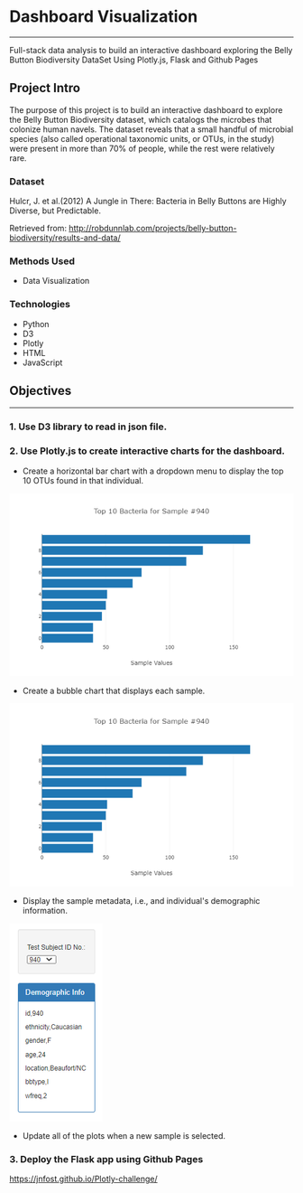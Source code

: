 # Dashboard Visualization
<hr>
Full-stack data analysis to build an interactive dashboard exploring the Belly Button Biodiversity DataSet Using Plotly.js, Flask and Github Pages

## Project Intro
The purpose of this project is to build an interactive dashboard to explore the Belly Button Biodiversity dataset, which catalogs the microbes that colonize human navels.
The dataset reveals that a small handful of microbial species (also called operational taxonomic units, or OTUs, in the study) were present in more than 70% of people, while the rest were relatively rare.

### Dataset
Hulcr, J. et al.(2012) A Jungle in There: Bacteria in Belly Buttons are Highly Diverse, but Predictable. 

Retrieved from: http://robdunnlab.com/projects/belly-button-biodiversity/results-and-data/

### Methods Used
* Data Visualization


### Technologies
* Python
* D3
* Plotly
* HTML
* JavaScript

## Objectives
<hr>

### 1. Use D3 library to read in json file.

### 2. Use Plotly.js to create interactive charts for the dashboard.
* Create a horizontal bar chart with a dropdown menu to display the top 10 OTUs found in that individual.

![](Images/Bar.png)

* Create a bubble chart that displays each sample.

![](Images/Bar.png)

* Display the sample metadata, i.e., and individual's demographic information.

![](Images/Demographics.png)

* Update all of the plots when a new sample is selected.

### 3. Deploy the Flask app using Github Pages
https://jnfost.github.io/Plotly-challenge/



 
